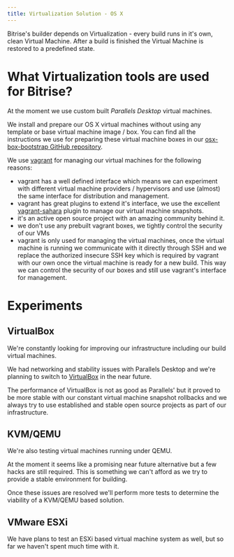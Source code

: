 ```yaml
---
title: Virtualization Solution - OS X
---
```


Bitrise's builder depends on Virtualization - every build runs in it's own, clean Virtual Machine.
After a build is finished the Virtual Machine is restored to a predefined state.


# What Virtualization tools are used for Bitrise?

At the moment we use custom built *Parallels Desktop* virtual machines. 

We install and prepare our OS X virtual machines without using any template or base virtual machine image / box. You can find all the instructions we use for preparing these virtual machine boxes in
our [osx-box-bootstrap GitHub repository](https://github.com/bitrise-io/osx-box-bootstrap).

We use [vagrant](https://www.vagrantup.com/) for managing our virtual machines for the following reasons:

* vagrant has a well defined interface which means we can experiment with different
	virtual machine providers / hypervisors and use (almost) the same interface for
	distribution and management.
* vagrant has great plugins to extend it's interface, we use the excellent [vagrant-sahara](https://github.com/jedi4ever/sahara) plugin to manage our virtual machine snapshots.
* it's an active open source project with an amazing community behind it.
* we don't use any prebuilt vagrant boxes, we tightly control the security of our VMs
* vagrant is only used for managing the virtual machines, once the virtual machine is running
	we communicate with it directly through SSH and we replace the authorized insecure SSH key
	which is required by vagrant with our own once the virtual machine is ready for a new build.
	This way we can control the security of our boxes and still use vagrant's interface
	for management.


# Experiments

## VirtualBox

We're constantly looking for improving our infrastructure including our build virtual machines.

We had networking and stability issues with Parallels Desktop and we're planning to
switch to [VirtualBox](https://www.virtualbox.org/) in the near future.

The performance of VirtualBox is not as good as Parallels' but it proved to be more
stable with our constant virtual machine snapshot rollbacks and we always try to
use established and stable open source projects as part of our infrastructure.


## KVM/QEMU

We're also testing virtual machines running under QEMU.

At the moment it seems like a promising near future alternative but a few hacks are
still required. This is something we can't afford as we try to provide a stable
environment for building.

Once these issues are resolved we'll perform more tests to determine
the viability of a KVM/QEMU based solution.


## VMware ESXi

We have plans to test an ESXi based virtual machine system as well, but so far
we haven't spent much time with it.
